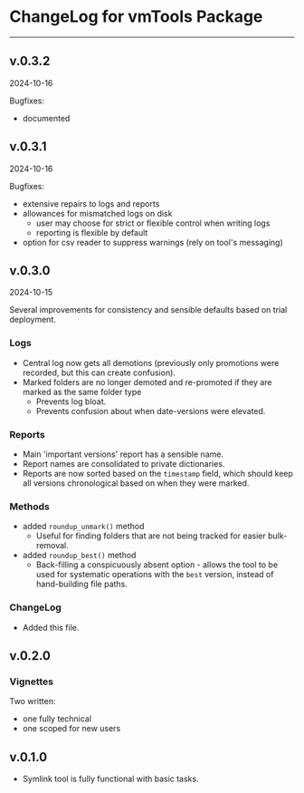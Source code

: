# ChangeLog for vmTools Package

--------------------------------------------------------------------------------

## v.0.3.2

2024-10-16

Bugfixes:

- documented



## v.0.3.1

2024-10-16

Bugfixes:

- extensive repairs to logs and reports 
- allowances for mismatched logs on disk 
   - user may choose for strict or flexible control when writing logs 
   - reporting is flexible by default
- option for csv reader to suppress warnings (rely on tool's messaging)



## v.0.3.0

2024-10-15 

Several improvements for consistency and sensible defaults based on trial deployment.

### Logs

- Central log now gets all demotions (previously only promotions were recorded, but this can create confusion).
- Marked folders are no longer demoted and re-promoted if they are marked as the same folder type
   - Prevents log bloat.
   - Prevents confusion about when date-versions were elevated.

### Reports

- Main 'important versions' report has a sensible name.
- Report names are consolidated to private dictionaries.
- Reports are now sorted based on the `timestamp` field, which should keep all versions chronological based on when they were marked.

### Methods

- added `roundup_unmark()` method 
   - Useful for finding folders that are not being tracked for easier bulk-removal.
- added `roundup_best()` method
   - Back-filling a conspicuously absent option - allows the tool to be used for systematic operations with the `best` version, instead of hand-building file paths.

### ChangeLog

- Added this file.



## v.0.2.0

### Vignettes

Two written:

- one fully technical
- one scoped for new users



## v.0.1.0

- Symlink tool is fully functional with basic tasks.
